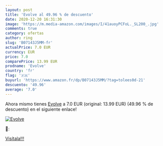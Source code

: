 ```yaml
---
layout: post
title: 'Evolve al 49.96 % de descuento'
date: 2020-12-20 16:31:30
image: 'https://m.media-amazon.com/images/I/41auoyPCFoL._SL200_.jpg'
comments: true
category: ofertas
author: ring
slug: 'B07143J5MM-fr'
actualPrice: 7.0 EUR
currency: EUR
price: 7.0
comparePrice: 13.99 EUR
prodname: 'Evolve'
country: 'fr'
flag: '🇫🇷'
buyurl: 'https://www.amazon.fr/dp/B07143J5MM/?tag=tolees0d-21'
descuento: '49.96'
average: '7.0'
---
```


Ahora mismo tienes [Evolve](https://www.amazon.fr/dp/B07143J5MM/?tag=tolees0d-21) a 7.0 EUR (original: 13.99 EUR) (49.96 %  de descuento) en el siguiente enlace!

[![Evolve](https://m.media-amazon.com/images/I/41auoyPCFoL._SL200_.jpg)](https://www.amazon.fr/dp/B07143J5MM/?tag=tolees0d-21)

🔎:


[Visítala!!!](https://www.amazon.fr/dp/B07143J5MM/?tag=tolees0d-21)
